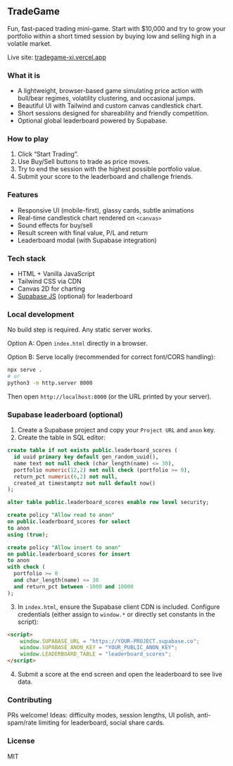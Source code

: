 ## TradeGame

Fun, fast-paced trading mini-game. Start with $10,000 and try to grow your portfolio within a short timed session by buying low and selling high in a volatile market.

Live site: [tradegame-xi.vercel.app](https://tradegame-xi.vercel.app/)

### What it is

-   A lightweight, browser-based game simulating price action with bull/bear regimes, volatility clustering, and occasional jumps.
-   Beautiful UI with Tailwind and custom canvas candlestick chart.
-   Short sessions designed for shareability and friendly competition.
-   Optional global leaderboard powered by Supabase.

### How to play

1. Click “Start Trading”.
2. Use Buy/Sell buttons to trade as price moves.
3. Try to end the session with the highest possible portfolio value.
4. Submit your score to the leaderboard and challenge friends.

### Features

-   Responsive UI (mobile-first), glassy cards, subtle animations
-   Real-time candlestick chart rendered on `<canvas>`
-   Sound effects for buy/sell
-   Result screen with final value, P/L and return
-   Leaderboard modal (with Supabase integration)

### Tech stack

-   HTML + Vanilla JavaScript
-   Tailwind CSS via CDN
-   Canvas 2D for charting
-   [Supabase JS](https://supabase.com) (optional) for leaderboard

### Local development

No build step is required. Any static server works.

Option A: Open `index.html` directly in a browser.

Option B: Serve locally (recommended for correct font/CORS handling):

```bash
npx serve .
# or
python3 -m http.server 8000
```

Then open `http://localhost:8000` (or the URL printed by your server).

### Supabase leaderboard (optional)

1. Create a Supabase project and copy your `Project URL` and `anon` key.
2. Create the table in SQL editor:

```sql
create table if not exists public.leaderboard_scores (
  id uuid primary key default gen_random_uuid(),
  name text not null check (char_length(name) <= 30),
  portfolio numeric(12,2) not null check (portfolio >= 0),
  return_pct numeric(6,2) not null,
  created_at timestamptz not null default now()
);

alter table public.leaderboard_scores enable row level security;

create policy "Allow read to anon"
on public.leaderboard_scores for select
to anon
using (true);

create policy "Allow insert to anon"
on public.leaderboard_scores for insert
to anon
with check (
  portfolio >= 0
  and char_length(name) <= 30
  and return_pct between -1000 and 10000
);
```

3. In `index.html`, ensure the Supabase client CDN is included. Configure credentials (either assign to `window.*` or directly set constants in the script):

```html
<script>
    window.SUPABASE_URL = "https://YOUR-PROJECT.supabase.co";
    window.SUPABASE_ANON_KEY = "YOUR_PUBLIC_ANON_KEY";
    window.LEADERBOARD_TABLE = "leaderboard_scores";
</script>
```

4. Submit a score at the end screen and open the leaderboard to see live data.

### Contributing

PRs welcome! Ideas: difficulty modes, session lengths, UI polish, anti-spam/rate limiting for leaderboard, social share cards.

### License

MIT
